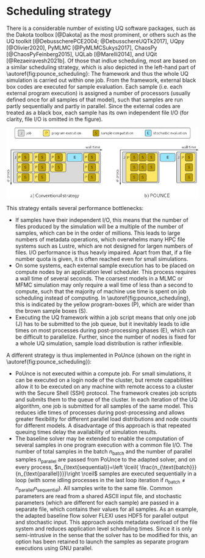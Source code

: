 # Scheduling strategy

There is a considerable number of existing UQ software packages, such as the Dakota toolbox [@Dakota] as the most prominent, or others such as the UQ toolkit [@DebusscherePCE2004; @DebusschereUQTk2017], UQpy [@Olivier2020], PyMLMC [@PyMLMCSukys2017], ChaosPy [@ChaosPyFeinberg2015], UQLab [@Marelli2014], and UQit [@Rezaeiravesh2021b]. Of those that indlue scheduling, most are based on a similar scheduling strategy, which is also depicted in the left-hand part of \autoref{fig:pounce_scheduling}: The framework and thus the whole UQ simulation is carried out within one job. From the framework, external black box codes are executed for sample evaluation. Each sample (i.e. each external program execution) is assigned a number of processors (usually defined once for all samples of that model), such that samples are run partly sequentially and partly in parallel. Since the external codes are treated as a black box, each sample has its own independent file I/O (for clarity, file I/O is omitted in the figure).

![Conventional (left) and PoUnce (right) scheduling strategies. In PoUnce, compute node use time (gray boxes) is optimized by avoiding overhead during placement of program executions (yellow boxes) and by moving stochastic evaluation (blue boxes) out of the compute jobs.\label{fig:pounce_scheduling}](fig/scheduling.png)


This strategy entails several performance bottlenecks: 

 * If samples have their independent I/O, this means that the number of files produced by the simulation will be a multiple of the number of samples, which can be in the order of millions. This leads to large numbers of metadata operations, which overwhelms many HPC file systems such as Lustre, which are not designed for largen numbers of files. I/O performance is thus heavly impaired. Apart from that, if a file number quota is given, it is often reached even for small simulations.
 * On some systems, each external sample execution has to be placed on compute nodes by an application level scheduler. This process requires a wall time of several seconds. The coarsest models in a MLMC or MFMC simulation may only require a wall time of less than a second to compute, such that the majority of machine use time is spent on job scheduling instead of computing. In \autoref{fig:pounce_scheduling}, this is indicated by the yellow program-boxes (P), which are wider than the brown sample boxes (S).
 * Executing the UQ framework within a job script means that only one job (J) has to be submitted to the job queue, but it inevitably leads to idle times on most processes during post-processing phases (E), which can be difficult to parallelize. Further, since the number of nodes is fixed for a whole UQ simulation, sample load distribution is rather inflexible. 

A different strategy is thus implemented in PoUnce (shown on the right in \autoref{fig:pounce_scheduling}):

 * PoUnce is not executed within a compute job. For small simulations, it can be executed on a login node of the cluster, but remote capabilities allow it to be executed on any machine with remote access to a cluster with the Secure Shell (SSH) protocol. The framework creates job scripts and submits them to the queue of the cluster. In each iteration of the UQ algorithm, one job is submitted for all samples of the same model. This reduces idle times of processes during post-processing and allows greater flexibility for different parallel load distributions and node counts for different models. A disadvantage of this approach is that repeated queuing times delay the availability of simulation results. 
* The baseline solver may be extended to enable the computation of several samples in one program execution with a common file I/O. The number of total samples in the batch $n_{\text{batch}}$ and the number of parallel samples $n_{\text{parallel}}$ are passed from PoUnce to the adapted solver, and on every process, $n_{\text{sequential}}=\left \lceil{ \frac{n_{\text{batch}}}{n_{\text{parallel}}}}\right \rceil$ samples are executed sequentially in a loop (with some idling processes in the last loop iteration if $n_{\text{batch}}\neq n_{\text{parallel}}n_{\text{sequential}}$). All samples write to the same file. Common parameters are read from a shared ASCII input file, and stochastic parameters (which are different for each sample) are passed in a separate file, which contains their values for all samples. As an example, the adapted baseline flow solver FLEXI uses HDF5 for parallel output and stochastic input. This approach avoids metadata overload of the file system and reduces application level scheduling times. Since it is only semi-intrusive in the sense that the solver has to be modified for this, an option has been retained to launch the samples as separate program executions using GNU parallel. 


